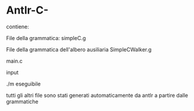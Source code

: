 # Antlr-C-
contiene:

File della grammatica: simpleC.g

File della grammatica dell'albero ausiliaria SimpleCWalker.g

main.c

input

./m eseguibile

tutti gli altri file sono stati generati automaticamente da antlr a partire dalle grammatiche
